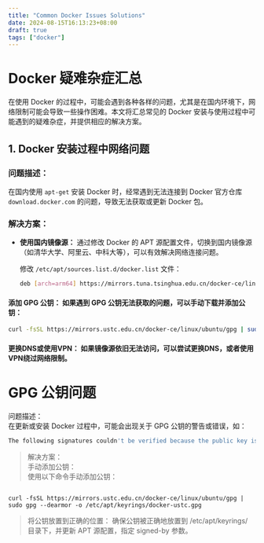 ```yaml
---
title: "Common Docker Issues Solutions"
date: 2024-08-15T16:13:23+08:00
draft: true
tags: ["docker"]
---
```


# Docker 疑难杂症汇总

在使用 Docker 的过程中，可能会遇到各种各样的问题，尤其是在国内环境下，网络限制可能会导致一些操作困难。本文将汇总常见的 Docker 安装与使用过程中可能遇到的疑难杂症，并提供相应的解决方案。

## 1. Docker 安装过程中网络问题

### 问题描述：
在国内使用 `apt-get` 安装 Docker 时，经常遇到无法连接到 Docker 官方仓库 `download.docker.com` 的问题，导致无法获取或更新 Docker 包。

### 解决方案：
- **使用国内镜像源：** 通过修改 Docker 的 APT 源配置文件，切换到国内镜像源（如清华大学、阿里云、中科大等），可以有效解决网络连接问题。

  修改 `/etc/apt/sources.list.d/docker.list` 文件：
  ```bash
  deb [arch=arm64] https://mirrors.tuna.tsinghua.edu.cn/docker-ce/linux/ubuntu jammy stable

#### 添加 GPG 公钥： 如果遇到 GPG 公钥无法获取的问题，可以手动下载并添加公钥：
```bash
curl -fsSL https://mirrors.ustc.edu.cn/docker-ce/linux/ubuntu/gpg | sudo apt-key add -
```
#### 更换DNS或使用VPN： 如果镜像源依旧无法访问，可以尝试更换DNS，或者使用VPN绕过网络限制。

# GPG 公钥问题

问题描述：  
在更新或安装 Docker 过程中，可能会出现关于 GPG 公钥的警告或错误，如：  
```js
The following signatures couldn't be verified because the public key is not available: NO_PUBKEY 7EA0A9C3F273FCD8
```
> 解决方案：  
> 手动添加公钥：  
> 使用以下命令手动添加公钥： 
 ```shell
 
curl -fsSL https://mirrors.ustc.edu.cn/docker-ce/linux/ubuntu/gpg | sudo gpg --dearmor -o /etc/apt/keyrings/docker-ustc.gpg

 ```
> 将公钥放置到正确的位置：
确保公钥被正确地放置到 /etc/apt/keyrings/ 目录下，并更新 APT 源配置，指定 signed-by 参数。

